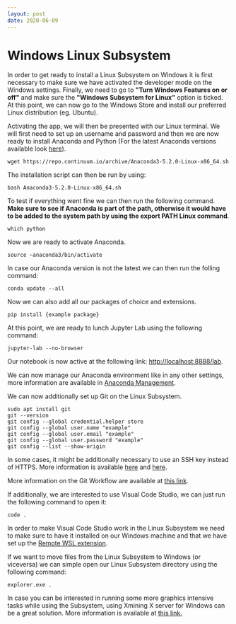 ```yaml
---
layout: post
date: 2020-06-09
---
```


# Windows Linux Subsystem

In order to get ready to install a Linux Subsystem on Windows it is first necessary to make sure we have activated the developer mode on the Windows settings. Finally, we need to go to **"Turn Windows Features on or off"** and make sure the **"Windows Subsystem for Linux"** option is ticked. At this point, we can now go to the Windows Store and install our preferred Linux distribution (eg. Ubuntu).

Activating the app, we will then be presented with our Linux terminal. We will first need to set up an username and password and then we are now ready to install Anaconda and Python (For the latest Anaconda versions available look [here]( https://repo.continuum.io/archive)).

```
wget https://repo.continuum.io/archive/Anaconda3-5.2.0-Linux-x86_64.sh
```
The installation script can then be run by using:

```
bash Anaconda3-5.2.0-Linux-x86_64.sh
```

To test if everything went fine we can then run the following command. **Make sure to see if Anaconda is part of the path, otherwise it would have to be added to the system path by using the export PATH Linux command**.

```
which python
```

Now we are ready to activate Anaconda.

```
source ~anaconda3/bin/activate
```

In case our Anaconda version is not the latest we can then run the folling command:

```
conda update --all
```

Now we can also add all our packages of choice and extensions.

```
pip install {example package}
```

At this point, we are ready to lunch Jupyter Lab using the following command:

```
jupyter-lab --no-browser
```

Our notebook is now active at the following link: [http://localhost:8888/lab](http://localhost:8888/lab).

We can now manage our Anaconda environment like in any other settings, more information are available in [Anaconda Management](https://ppiconsulting.dev/blog/tips/Anaconda-Management/).

We can now additionally set up Git on the Linux Subsystem.

```
sudo apt install git
git --version
git config --global credential.helper store
git config --global user.name "example"
git config --global user.email "example"
git config --global user.password "example"
git config --list --show-origin
```

In some cases, it might be additionally necessary to use an SSH key instead of HTTPS. More information is available [here](https://medium.com/faun/how-to-use-git-and-other-linux-tools-in-wsl-on-windows-4c0bffb68b35) and [here](https://peteoshea.co.uk/setup-git-in-wsl/).

More information on the Git Workflow are available at [this link](https://ppiconsulting.dev/blog/tips/Basic-Git-Workflow/).

If additionally, we are interested to use Visual Code Studio, we can just run the following command to open it:

```
code .
```

In order to make Visual Code Studio work in the Linux Subsystem we need to make sure to have it installed on our Windows machine and that we have set up the [Remote WSL extension](https://marketplace.visualstudio.com/items?itemName=ms-vscode-remote.remote-wsl).

If we want to move files from the Linux Subsystem to Windows (or viceversa) we can simple open our Linux Subsystem directory using the following command:

```
explorer.exe .
```

In case you can be interested in running some more graphics intensive tasks while using the Subsystem, using Xmining X server for Windows can be a great solution. More information is available at [this link.](https://dibranmulder.github.io/2019/09/06/Running-an-OpenAI-Gym-on-Windows-with-WSL/)
